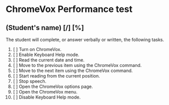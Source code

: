 ChromeVox Performance test
==========================

(Student's name) [/] [%]
----------------------------

The student will complete, or answer verbally or written, the following
tasks.

1.  [ ] Turn on ChromeVox.
2. [ ] Enable Keyboard Help mode.
3. [ ] Read the current date and time.
4.  [ ] Move to the previous item using the ChromeVox command.
5.  [ ] Move to the next item using the ChromeVox command.
6.  [ ] Start reading from the current position.
7.  [ ] Stop speech.
8.  [ ] Open the ChromeVox options page.
9.  [ ] Open the ChromeVox menu.
10. [ ] Disable Keyboard Help mode.
